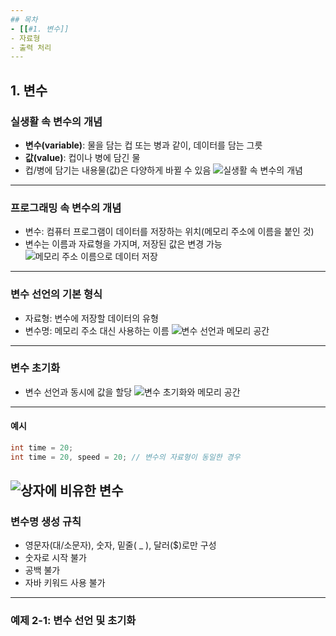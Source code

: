 ```yaml
--- 
## 목차 
- [[#1. 변수]] 
- 자료형 
- 출력 처리 
---
```

## 1. 변수 
### 실생활 속 변수의 개념 
- **변수(variable)**: 물을 담는 컵 또는 병과 같이, 데이터를 담는 그릇 
- **값(value)**: 컵이나 병에 담긴 물 
- 컵/병에 담기는 내용물(값)은 다양하게 바뀔 수 있음
![실생활 속 변수의 개념](https://cdn.mathpix.com/cropped/2025_04_28_149bebf46887b499e03cg-05.jpg?height=467&width=1315&top_left_y=1227&top_left_x=589)
--- 
### 프로그래밍 속 변수의 개념 
- 변수: 컴퓨터 프로그램이 데이터를 저장하는 위치(메모리 주소에 이름을 붙인 것)
- 변수는 이름과 자료형을 가지며, 저장된 값은 변경 가능 ![메모리 주소 이름으로 데이터 저장](https://cdn.mathpix.com/cropped/2025_04_28_149bebf46887b499e03cg-07.jpg?height=1256&width=1530&top_left_y=457&top_left_x=487)
--- 
### 변수 선언의 기본 형식
- 자료형: 변수에 저장할 데이터의 유형
- 변수명: 메모리 주소 대신 사용하는 이름
![변수 선언과 메모리 공간](https://cdn.mathpix.com/cropped/2025_04_28_149bebf46887b499e03cg-08.jpg?height=576&width=2119&top_left_y=1166&top_left_x=283)
---
### 변수 초기화
- 변수 선언과 동시에 값을 할당
![변수 초기화와 메모리 공간](https://cdn.mathpix.com/cropped/2025_04_28_149bebf46887b499e03cg-09.jpg?height=499&width=1660&top_left_y=1026&top_left_x=420)
---
#### 예시
```java
int time = 20;  
int time = 20, speed = 20; // 변수의 자료형이 동일한 경우
```
![상자에 비유한 변수](https://cdn.mathpix.com/cropped/2025_04_28_149bebf46887b499e03cg-10.jpg?height=485&width=944&top_left_y=911&top_left_x=774)
---
### 변수명 생성 규칙
- 영문자(대/소문자), 숫자, 밑줄( _ ), 달러($)로만 구성
- 숫자로 시작 불가
- 공백 불가
- 자바 키워드 사용 불가

---

### 예제 2-1: 변수 선언 및 초기화


